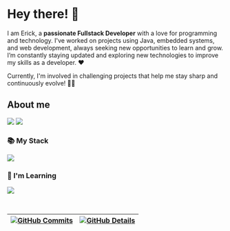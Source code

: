 # Hey there! 👋
I am Erick, a **passionate Fullstack Developer** with a love for programming and technology. I've worked on projects using Java, embedded systems, and web development, always seeking new opportunities to learn and grow. I’m constantly staying updated and exploring new technologies to improve my skills as a developer. ❤️

Currently, I'm involved in challenging projects that help me stay sharp and continuously evolve! 🤖🚀

## About me 

<a href="https://www.linkedin.com/in/erickflm/" target="_blank"><img src="https://img.shields.io/badge/-LinkedIn-%230077B5?style=for-the-badge&logo=linkedin&logoColor=white"></a>
<a href="mailto:Erickferreiralima000@gmail.com" target="_blank"><img src="https://img.shields.io/badge/-Gmail-%23333?style=for-the-badge&logo=gmail&logoColor=white"></a> 
</a> 
<br/>
            
### 📚 My Stack
<img src="https://skillicons.dev/icons?i=java,cpp,arduino,androidstudio,kotlin,php,javascript,html,css,mysql,figma" />

### 🧠 I'm Learning
<img src="https://skillicons.dev/icons?i=react,tailwind,nodejs,laravel,linux,"/><br>
</div>


<br/>
    
 | [![GitHub Commits](http://github-profile-summary-cards.vercel.app/api/cards/productive-time?username=ErickFLM&theme=dracula&utcOffset=-3)](https://github.com/vn7n24fzkq/github-profile-summary-cards) | [![GitHub Details](http://github-profile-summary-cards.vercel.app/api/cards/profile-details?username=ErickFLM&theme=dracula)](https://github.com/vn7n24fzkq/github-profile-summary-cards) |  
 | ----------- | ----------- |
 
